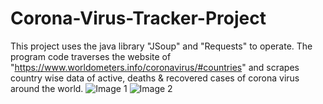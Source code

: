 # Corona-Virus-Tracker-Project
This project uses the java library "JSoup" and "Requests" to operate. The program code traverses the website of "https://www.worldometers.info/coronavirus/#countries" and scrapes country wise data of active, deaths &amp; recovered cases of corona virus around the world.
![Image 1](https://user-images.githubusercontent.com/44273760/119514092-627a7700-bd92-11eb-95b1-cfd0bf7a9c3b.png)
![Image 2](https://user-images.githubusercontent.com/44273760/119514109-64443a80-bd92-11eb-823b-97c49e3cb0f3.png)

